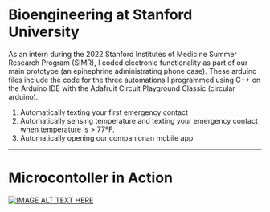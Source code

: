 # Bioengineering at Stanford University
As an intern during the 2022 Stanford Institutes of Medicine Summer Research Program (SIMR), I coded electronic functionality as part of our main prototype (an epinephrine administrating phone case). These arduino files include the code for the three automations I programmed using C++ on the Arduino IDE with the Adafruit Circuit Playground Classic (circular arduino). 

1. Automatically texting your first emergency contact
2. Automatically sensing temperature and texting your emergency contact when temperature is > 77ºF.
3. Automatically opening our companionan mobile app

** **

# Microcontoller in Action

[![IMAGE ALT TEXT HERE](https://img.youtube.com/vi/C3P7Ko32dtA/0.jpg)](https://www.youtube.com/watch?v=C3P7Ko32dtA)
